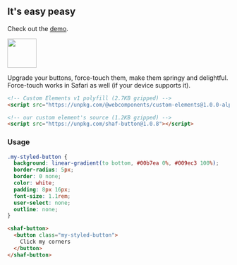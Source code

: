 ## It's easy peasy

Check out the [demo](https://aaronshaf.github.io/shaf-button/).

<img src="https://camo.githubusercontent.com/08d6c4eb74b3fefa1562569693e4158f4e80bed8/68747470733a2f2f64337676366c703535716a6171632e636c6f756466726f6e742e6e65742f6974656d732f334f316e3369335a3059326632653233334d316c2f53637265656e2532305265636f7264696e67253230323031372d30312d3331253230617425323030392e3536253230414d2e6769663f582d436c6f75644170702d56697369746f722d49643d323738356636313064373837393963633335323834393330343064396235383326763d3030303666396333" height="66px" />

Upgrade your buttons, force-touch them, make them springy and delightful. Force-touch works in Safari as well (if your device supports it).

```html
<!-- Custom Elements v1 polyfill (2.7KB gzipped) -->
<script src="https://unpkg.com/@webcomponents/custom-elements@1.0.0-alpha.3"></script>
```

```html
<!-- our custom element's source (1.2KB gzipped) -->
<script src="https://unpkg.com/shaf-button@1.0.8"></script>
```

### Usage

```css
.my-styled-button {
  background: linear-gradient(to bottom, #00b7ea 0%, #009ec3 100%);
  border-radius: 5px;
  border: 0 none;
  color: white;
  padding: 8px 16px;
  font-size: 1.1rem;
  user-select: none;
  outline: none;
}
```

```html
<shaf-button>
  <button class="my-styled-button">
    Click my corners
  </button>
</shaf-button>
```
